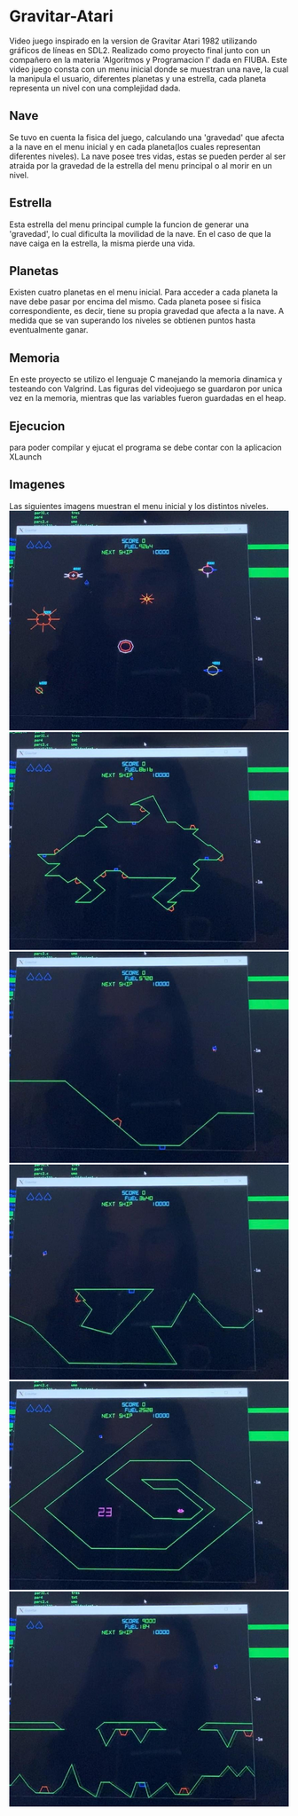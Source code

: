# Gravitar-Atari
Video juego inspirado en la version de Gravitar Atari 1982 utilizando gráficos de líneas en SDL2.
Realizado como proyecto final junto con un compañero en la materia 'Algoritmos y Programacion I' dada en FIUBA.
Este video juego consta con un menu inicial donde se muestran una nave, la cual la manipula el usuario, diferentes planetas y una estrella, cada planeta representa un nivel con una complejidad dada.

##  Nave
Se tuvo en cuenta la fisica del juego, calculando una 'gravedad' que afecta a la nave en el menu inicial y en cada planeta(los cuales representan diferentes niveles).
La nave posee tres vidas, estas se pueden perder al ser atraida por la gravedad de la estrella del menu principal o al morir en un nivel.

## Estrella 
Esta estrella del menu principal cumple la funcion de generar una 'gravedad', lo cual dificulta la movilidad de la nave. En el caso de que la nave caiga en la estrella, la misma pierde una vida.

## Planetas 
Existen cuatro planetas en el menu inicial. Para acceder a cada planeta la nave debe pasar por encima del mismo. 
Cada planeta posee si fisica correspondiente, es decir, tiene su propia gravedad que afecta a la nave.
A medida que se van superando los niveles se obtienen puntos hasta eventualmente ganar.

## Memoria
En este proyecto se utilizo el lenguaje C manejando la memoria dinamica y testeando con Valgrind. 
Las figuras del videojuego se guardaron por unica vez en la memoria, mientras que las variables fueron guardadas en el heap.

## Ejecucion
para poder compilar y ejucat el programa se debe contar con la aplicacion XLaunch

## Imagenes
Las siguientes imagens muestran el menu inicial y los distintos niveles.
![Texto alternativo](gravitar_menu.jpg)
![Texto alternativo](gravitar_nivel1.jpg)
![Texto alternativo](gravitar_nivel2.jpg)
![Texto alternativo](gravitar_nivel3.jpg)
![Texto alternativo](gravitar_nivel4.jpg)
![Texto alternativo](gravitar_nivel5.jpg)


